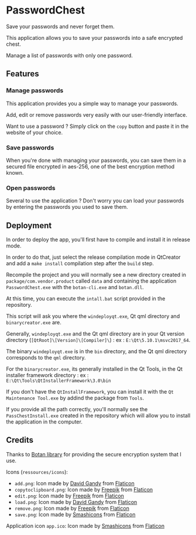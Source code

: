 # PasswordChest

Save your passwords and never forget them.

This application allows you to save your passwords into a safe encrypted chest.

Manage a list of passwords with only one password.

## Features

### Manage passwords

This application provides you a simple way to manage your passwords.

Add, edit or remove passwords very easily with our user-friendly interface.

Want to use a password ? Simply click on the `copy` button and paste it in the website of your choice.

### Save passwords

When you're done with managing your passwords, you can save them in a secured file encrypted in aes-256, one of the best encryption method known.

### Open passwords

Several to use the application ? Don't worry you can load your passwords by entering the passwords you used to save them.

## Deployment

In order to deploy the app, you'll first have to compile and install it in release mode.

In order to do that, just select the release compilation mode in QtCreator and add a `make install` compilation step after the `build` step.

Recompile the project and you will normally see a new directory created in `package/com.vendor.product` called `data` and containing the application `PasswordChest.exe` with the `botan-cli.exe` and `botan.dll`.

At this time, you can execute the `intall.bat` script provided in the repository.

This script will ask you where the `windeployqt.exe`, Qt qml directory and `binarycreator.exe` are.

Generally, `windeployqt.exe` and the Qt qml directory are in your Qt version directory (`[QtRoot]\[Version]\[Compiler]\`) : ex : `E:\Qt\5.10.1\msvc2017_64`.

The binary `windeployqt.exe` is in the `bin` directory, and the Qt qml directory corresponds to the `qml` directory.

For the `binarycreator.exe`, its generally installed in the Qt Tools, in the Qt installer framework directory : ex : `E:\Qt\Tools\QtInstallerFramework\3.0\bin`

If you don't have the `QtInstallFramework`, you can install it with the `Qt Maintenance Tool.exe` by addind the package from `Tools`.

If you provide all the path correctly, you'll normally see the `PassChestInstall.exe` created in the repository which will allow you to install the application in the computer.

## Credits

Thanks to [Botan library](https://github.com/randombit/botan) for providing the secure encryption system that I use.

Icons (`ressources/icons`):
-  `add.png`: Icon made by [David Gandy](https://www.flaticon.com/authors/dave-gandy) from [Flaticon](www.flaticon.com)
-  `copytoclipboard.png`: Icon made by [Freepik](https://www.flaticon.com/authors/freepik) from [Flaticon](www.flaticon.com)
-  `edit.png`: Icon made by [Freepik](https://www.flaticon.com/authors/freepik) from [Flaticon](www.flaticon.com)
-  `load.png`: Icon made by [David Gandy](https://www.flaticon.com/authors/dave-gandy) from [Flaticon](www.flaticon.com)
-  `remove.png`: Icon made by [Freepik](https://www.flaticon.com/authors/freepik) from [Flaticon](www.flaticon.com)
-  `save.png`: Icon made by [Smashicons](https://www.flaticon.com/authors/smashicons) from [Flaticon](www.flaticon.com)

Application icon `app.ico`: Icon made by [Smashicons](https://www.flaticon.com/authors/smashicons) from [Flaticon](www.flaticon.com)
